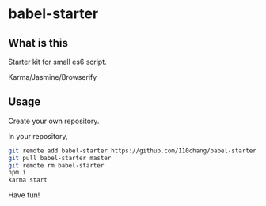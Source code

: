 babel-starter
====

## What is this

Starter kit for small es6 script.

Karma/Jasmine/Browserify

## Usage

Create your own repository.

In your repository,

```bash
git remote add babel-starter https://github.com/110chang/babel-starter.git
git pull babel-starter master
git remote rm babel-starter
npm i
karma start
```

Have fun!

